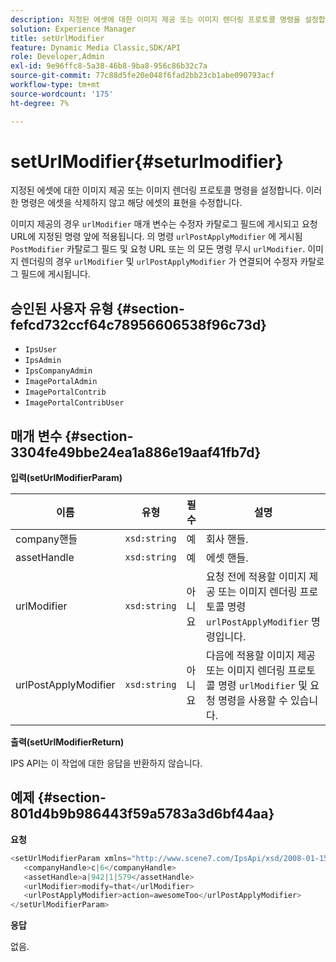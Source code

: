 ```yaml
---
description: 지정된 에셋에 대한 이미지 제공 또는 이미지 렌더링 프로토콜 명령을 설정합니다. 이러한 명령은 에셋을 삭제하지 않고 해당 에셋의 표현을 수정합니다.
solution: Experience Manager
title: setUrlModifier
feature: Dynamic Media Classic,SDK/API
role: Developer,Admin
exl-id: 9e96ffc8-5a38-46b8-9ba8-956c86b32c7a
source-git-commit: 77c88d5fe20e048f6fad2bb23cb1abe090793acf
workflow-type: tm+mt
source-wordcount: '175'
ht-degree: 7%

---
```


# setUrlModifier{#seturlmodifier}

지정된 에셋에 대한 이미지 제공 또는 이미지 렌더링 프로토콜 명령을 설정합니다. 이러한 명령은 에셋을 삭제하지 않고 해당 에셋의 표현을 수정합니다.

이미지 제공의 경우 `urlModifier` 매개 변수는 수정자 카탈로그 필드에 게시되고 요청 URL에 지정된 명령 앞에 적용됩니다. 의 명령 `urlPostApplyModifier` 에 게시됨 `PostModifier` 카탈로그 필드 및 요청 URL 또는 의 모든 명령 무시 `urlModifier`. 이미지 렌더링의 경우 `urlModifier` 및 `urlPostApplyModifier` 가 연결되어 수정자 카탈로그 필드에 게시됩니다.

## 승인된 사용자 유형 {#section-fefcd732ccf64c78956606538f96c73d}

* `IpsUser`
* `IpsAdmin`
* `IpsCompanyAdmin`
* `ImagePortalAdmin`
* `ImagePortalContrib`
* `ImagePortalContribUser`

## 매개 변수 {#section-3304fe49bbe24ea1a886e19aaf41fb7d}

**입력(setUrlModifierParam)**

| 이름 | 유형 | 필수 | 설명 |
|---|---|---|---|
| company핸들 | `xsd:string` | 예 | 회사 핸들. |
| assetHandle | `xsd:string` | 예 | 에셋 핸들. |
| urlModifier | `xsd:string` | 아니요 | 요청 전에 적용할 이미지 제공 또는 이미지 렌더링 프로토콜 명령 `urlPostApplyModifier` 명령입니다. |
| urlPostApplyModifier | `xsd:string` | 아니요 | 다음에 적용할 이미지 제공 또는 이미지 렌더링 프로토콜 명령 `urlModifier` 및 요청 명령을 사용할 수 있습니다. |

**출력(setUrlModifierReturn)**

IPS API는 이 작업에 대한 응답을 반환하지 않습니다.

## 예제 {#section-801d4b9b986443f59a5783a3d6bf44aa}

**요청**

```java
<setUrlModifierParam xmlns="http://www.scene7.com/IpsApi/xsd/2008-01-15">
   <companyHandle>c|6</companyHandle>
   <assetHandle>a|942|1|579</assetHandle>
   <urlModifier>modify=that</urlModifier>
   <urlPostApplyModifier>action=awesomeToo</urlPostApplyModifier>
</setUrlModifierParam>
```

**응답**

없음.
